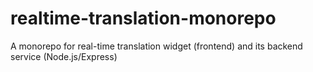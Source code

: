 # realtime-translation-monorepo
A monorepo for real-time translation widget (frontend) and its backend service (Node.js/Express)
